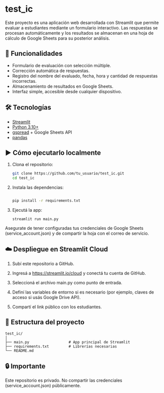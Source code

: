 # test_ic

Este proyecto es una aplicación web desarrollada con Streamlit que permite evaluar a estudiantes mediante un formulario interactivo. Las respuestas se procesan automáticamente y los resultados se almacenan en una hoja de cálculo de Google Sheets para su posterior análisis.

## 🚀 Funcionalidades

- Formulario de evaluación con selección múltiple.
- Corrección automática de respuestas.
- Registro del nombre del evaluado, fecha, hora y cantidad de respuestas incorrectas.
- Almacenamiento de resultados en Google Sheets.
- Interfaz simple, accesible desde cualquier dispositivo.

## 🛠️ Tecnologías

- [Streamlit](https://streamlit.io/)
- [Python 3.10+](https://www.python.org/)
- [gspread](https://gspread.readthedocs.io/) + Google Sheets API
- [pandas](https://pandas.pydata.org/)

## ▶️ Cómo ejecutarlo localmente

1. Clona el repositorio:
   ```bash
   git clone https://github.com/tu_usuario/test_ic.git
   cd test_ic
   ```

2. Instala las dependencias:
    ```bash

   pip install -r requirements.txt

   ```

3. Ejecutá la app:

   ```
   streamlit run main.py

   ```

Asegurate de tener configuradas tus credenciales de Google Sheets (service_account.json) y de compartir la hoja con el correo de servicio.

## ☁️ Despliegue en Streamlit Cloud
1. Subí este repositorio a GitHub.

2. Ingresá a https://streamlit.io/cloud y conectá tu cuenta de GitHub.

3. Seleccioná el archivo main.py como punto de entrada.

4. Definí las variables de entorno si es necesario (por ejemplo, claves de acceso si usás Google Drive API).

5. Compartí el link público con los estudiantes.

## 📁 Estructura del proyecto

```
test_ic/
│
├── main.py                  # App principal de Streamlit
├── requirements.txt         # Librerías necesarias
└── README.md

```


## 🔒 Importante
Este repositorio es privado. No compartir las credenciales (service_account.json) públicamente.

